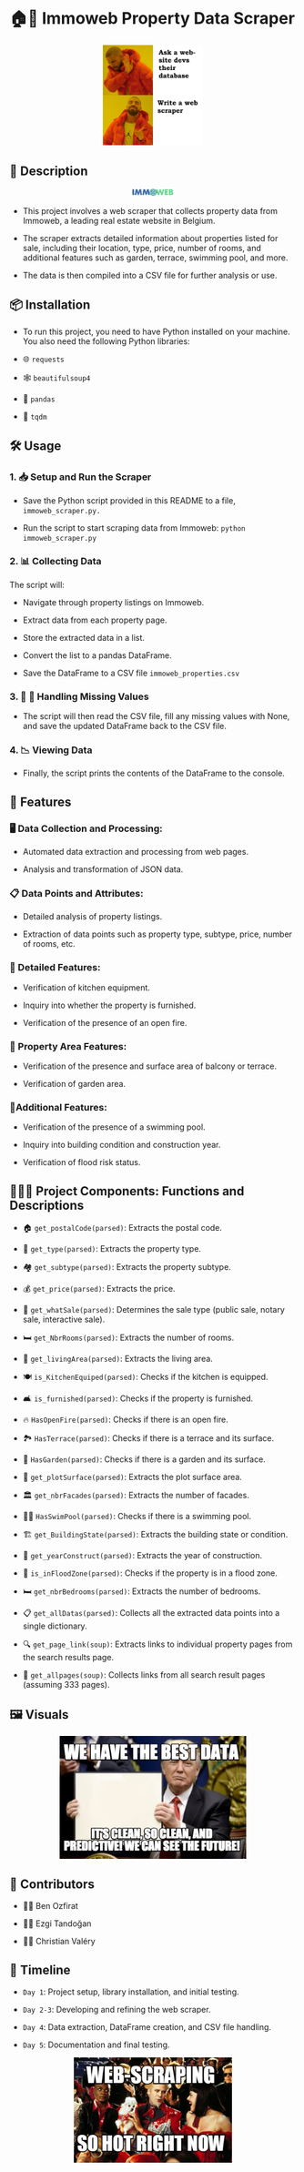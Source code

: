 # 🏠🏢 Immoweb Property Data Scraper

<p align="center">
  <img src="./images/title.jpg" style="max-width: 35%; height: auto;">
</p>

## 📜 Description

<p align="center">
  <img src="./images/title1.PNG" style="max-width: 15%; height: auto;">
</p>

- This project involves a web scraper that collects property data from Immoweb, a leading real estate website in Belgium.

- The scraper extracts detailed information about properties listed for sale, including their location, type, price, number of rooms, and additional features such as garden, terrace, swimming pool, and more.

- The data is then compiled into a CSV file for further analysis or use.

## 📦 Installation

- To run this project, you need to have Python installed on your machine. You also need the following Python libraries:

- 🌐 `requests`

- 🕸️ `beautifulsoup4`

- 🐼 `pandas`

- 🐍 `tqdm`

## 🛠️ Usage

### 1. 📥 Setup and Run the Scraper

- Save the Python script provided in this README to a file, ` immoweb_scraper.py.`

- Run the script to start scraping data from Immoweb:
  `python immoweb_scraper.py`

### 2. 📊 Collecting Data

The script will:

- Navigate through property listings on Immoweb.

- Extract data from each property page.

- Store the extracted data in a list.

- Convert the list to a pandas DataFrame.

- Save the DataFrame to a CSV file `immoweb_properties.csv`

### 3. 🔄 📝 Handling Missing Values

- The script will then read the CSV file, fill any missing values with None, and save the updated DataFrame back to the CSV file.

### 4. 📉 Viewing Data

- Finally, the script prints the contents of the DataFrame to the console.

## 🦄 Features

### 🖥️ Data Collection and Processing:

- Automated data extraction and processing from web pages.

- Analysis and transformation of JSON data.

### 📋 Data Points and Attributes:

- Detailed analysis of property listings.

- Extraction of data points such as property type, subtype, price, number of rooms, etc.

### 🧩 Detailed Features:

- Verification of kitchen equipment.

- Inquiry into whether the property is furnished.

- Verification of the presence of an open fire.

### 🌳 Property Area Features:

- Verification of the presence and surface area of balcony or terrace.

- Verification of garden area.

### 🌟Additional Features:

- Verification of the presence of a swimming pool.

- Inquiry into building condition and construction year.

- Verification of flood risk status.

## 🧑‍💻🎯 Project Components: Functions and Descriptions

- 🏠 `get_postalCode(parsed)`: Extracts the postal code.

- 🏡 `get_type(parsed)`: Extracts the property type.

- 🏘️ `get_subtype(parsed)`: Extracts the property subtype.

- 💰 `get_price(parsed)`: Extracts the price.

- 🛒 `get_whatSale(parsed)`: Determines the sale type (public sale, notary sale, interactive sale).

- 🛏️ `get_NbrRooms(parsed)`: Extracts the number of rooms.

- 📏 `get_livingArea(parsed)`: Extracts the living area.

- 🍽️ `is_KitchenEquiped(parsed)`: Checks if the kitchen is equipped.

- 🛋️ `is_furnished(parsed)`: Checks if the property is furnished.

- 🔥 `HasOpenFire(parsed)`: Checks if there is an open fire.

- 🏞️ `HasTerrace(parsed)`: Checks if there is a terrace and its surface.

- 🌳 `HasGarden(parsed)`: Checks if there is a garden and its surface.

- 🌄 `get_plotSurface(parsed)`: Extracts the plot surface area.

- 🏛️ `get_nbrFacades(parsed)`: Extracts the number of facades.

- 🏊‍♂️ `HasSwimPool(parsed)`: Checks if there is a swimming pool.

- 🏗️ `get_BuildingState(parsed)`: Extracts the building state or condition.

- 🏢 `get_yearConstruct(parsed)`: Extracts the year of construction.

- 🌊 `is_inFloodZone(parsed)`: Checks if the property is in a flood zone.

- 🛏️ `get_nbrBedrooms(parsed)`: Extracts the number of bedrooms.

- 📋 `get_allDatas(parsed)`: Collects all the extracted data points into a single dictionary.

- 🔍 `get_page_link(soup)`: Extracts links to individual property pages from the search results page.

- 📑 `get_allpages(soup)`: Collects links from all search result pages (assuming 333 pages).

## 🖼️ Visuals

<p align="center">
  <img src="./images/2.jpg" style="max-width: 65%; height: auto;">
</p>

## 👥 Contributors

- 👨‍🦰 Ben Ozfirat

- 👩‍🦳 Ezgi Tandoğan

- 👱‍♂️ Christian Valéry

## 📅 Timeline

- `Day 1`: Project setup, library installation, and initial testing.

- `Day 2-3`: Developing and refining the web scraper.

- `Day 4`: Data extraction, DataFrame creation, and CSV file handling.

- `Day 5`: Documentation and final testing.

<p align="center">
  <img src="./images/3.jpg" style="max-width: 55%; height: auto;">
</p>
